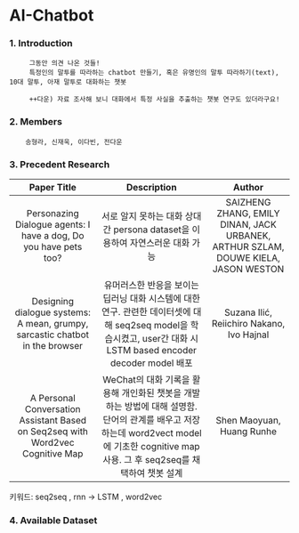 # AI-Chatbot
### 1. Introduction
         그동안 의견 나온 것들!
         특정인의 말투를 따라하는 chatbot 만들기, 혹은 유명인의 말투 따라하기(text), 10대 말투, 아재 말투로 대화하는 챗봇
         
         ++다운) 자료 조사해 보니 대화에서 특정 사실을 추출하는 챗봇 연구도 있더라구요!
### 2. Members
        송형라, 신재욱, 이다빈, 전다운 
### 3. Precedent Research
|Paper Title|Description|Author|
|:---:|:---:|:---:|
|Personazing Dialogue agents: I have a dog, Do you have pets too?|서로 알지 못하는 대화 상대 간 persona dataset을 이용하여 자연스러운 대화 가능|SAIZHENG ZHANG, EMILY DINAN, JACK URBANEK, ARTHUR SZLAM, DOUWE KIELA, JASON WESTON|
|Designing dialogue systems: A mean, grumpy, sarcastic chatbot in the browser|유머러스한 반응을 보이는 딥러닝 대화 시스템에 대한 연구. 관련한 데이터셋에 대해 seq2seq model을 학습시켰고, user간 대화 시 LSTM based encoder decoder model 배포|Suzana Ilić, Reiichiro Nakano, Ivo Hajnal|
|A Personal Conversation Assistant Based on Seq2seq with Word2vec Cognitive Map|WeChat의 대화 기록을 활용해 개인화된 챗봇을 개발하는 방법에 대해 설명함. 단어의 관계를 배우고 저장하는데 word2vect model에 기초한 cognitive map 사용. 그 후 seq2seq를 채택하여 챗봇 설계|Shen Maoyuan, Huang Runhe|     


키워드: seq2seq , rnn -> LSTM , word2vec

### 4. Available Dataset

